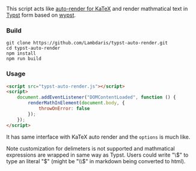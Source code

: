 This script acts like [auto-render for KaTeX](https://github.com/KaTeX/KaTeX/tree/main/contrib/auto-render) and render mathmatical text in [Typst](https://typst.app/) form based on [wypst](https://github.com/0xpapercut/wypst).

### Build

```shell
git clone https://github.com/Lambdaris/typst-auto-render.git
cd typst-auto-render
npm install
npm run build
```

### Usage 

```html
<script src="typst-auto-render.js"></script>
<script>
    document.addEventListener("DOMContentLoaded", function () {
        renderMathInElement(document.body, {
            throwOnError: false
        });
    });
</script>
```
It has same interface with KaTeX auto render and the `options` is much like. 

Note customization for delimeters is not supported and mathmatical expressions are wrapped in same way as Typst. Users could write "\\$" to type an literal "$" (might be "\\\\$" in markdown being converted to html).